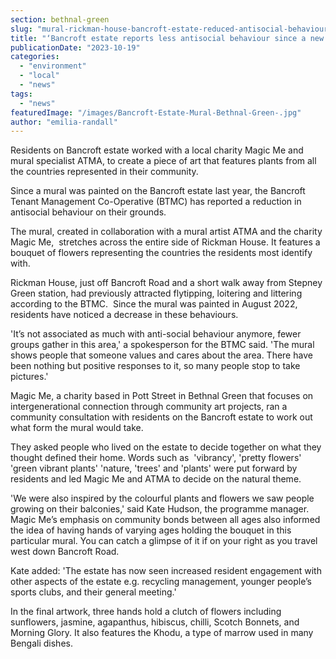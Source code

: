 ```yaml
---
section: bethnal-green
slug: "mural-rickman-house-bancroft-estate-reduced-antisocial-behaviour"
title: "‘Bancroft estate reports less antisocial behaviour since a new mural was painted’"
publicationDate: "2023-10-19"
categories: 
  - "environment"
  - "local"
  - "news"
tags: 
  - "news"
featuredImage: "/images/Bancroft-Estate-Mural-Bethnal-Green-.jpg"
author: "emilia-randall"
---
```


Residents on Bancroft estate worked with a local charity Magic Me and mural specialist ATMA, to create a piece of art that features plants from all the countries represented in their community.

Since a mural was painted on the Bancroft estate last year, the Bancroft Tenant Management Co-Operative (BTMC) has reported a reduction in antisocial behaviour on their grounds. 

The mural, created in collaboration with a mural artist ATMA and the charity Magic Me,  stretches across the entire side of Rickman House. It features a bouquet of flowers representing the countries the residents most identify with. 

Rickman House, just off Bancroft Road and a short walk away from Stepney Green station, had previously attracted flytipping, loitering and littering according to the BTMC.  Since the mural was painted in August 2022, residents have noticed a decrease in these behaviours.

'It’s not associated as much with anti-social behaviour anymore, fewer groups gather in this area,' a spokesperson for the BTMC said. 'The mural shows people that someone values and cares about the area. There have been nothing but positive responses to it, so many people stop to take pictures.'

Magic Me, a charity based in Pott Street in Bethnal Green that focuses on intergenerational connection through community art projects, ran a community consultation with residents on the Bancroft estate to work out what form the mural would take.  

They asked people who lived on the estate to decide together on what they thought defined their home. Words such as  'vibrancy', 'pretty flowers' 'green vibrant plants' 'nature, 'trees' and 'plants' were put forward by residents and led Magic Me and ATMA to decide on the natural theme. 

'We were also inspired by the colourful plants and flowers we saw people growing on their balconies,' said Kate Hudson, the programme manager. Magic Me’s emphasis on community bonds between all ages also informed the idea of having hands of varying ages holding the bouquet in this particular mural. You can catch a glimpse of it if on your right as you travel west down Bancroft Road. 

Kate added: 'The estate has now seen increased resident engagement with other aspects of the estate e.g. recycling management, younger people’s sports clubs, and their general meeting.'

In the final artwork, three hands hold a clutch of flowers including sunflowers, jasmine, agapanthus, hibiscus, chilli, Scotch Bonnets, and Morning Glory. It also features the Khodu, a type of marrow used in many Bengali dishes.
